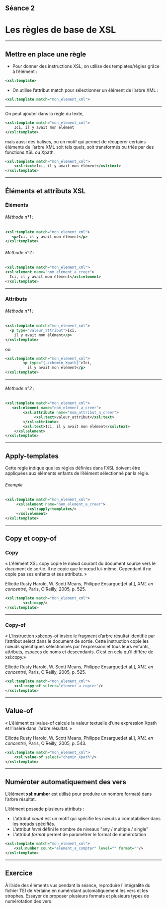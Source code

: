## Séance 2

# Les règles de base de XSL
---
## Mettre en place une règle

- Pour donner des instructions XSL, on utilise des templates/règles grâce à l’élément : 
```XML
<xsl:template>
  ```

- On utilise l’attribut match pour sélectionner un élément de l’arbre XML : 
```XML
<xsl:template match="mon_element_xml">
  ```
  
---

On peut ajouter dans la règle du texte,
```XML
<xsl:template match="mon_element_xml">
    Ici, il y avait mon élément
</xsl:template>
  ```

mais aussi des balises, ou un motif qui permet de récupérer certains éléments de l’arbre XML soit tels quels, soit transformés ou triés par des fonctions XSL ou Xpath.

```XML
<xsl:template match="mon_element_xml">
    <xsl:text>Ici, il y avait mon élément</xsl:text>
</xsl:template>
```

----

## Éléments et attributs XSL

### Éléments

###### Méthode n°1 :
```XML
<xsl:template match="mon_element_xml">
   <p>Ici, il y avait mon élément</p>
</xsl:template>
```

###### Méthode n°2 :
```XML
<xsl:template match="mon_element_xml">
<xsl:element name="nom_element_a_creer">
  Ici, il y avait mon élément</xsl:element>
</xsl:template>
```

---
### Attributs

###### Méthode n°1 :
```XML
<xsl:template match="mon_element_xml">
  <p type="valeur_attribut">Ici, 
    il y avait mon élément</p>
</xsl:template>
```
ou

```XML
<xsl:template match="mon_element_xml">
        <p type="{./chemin_Xpath}">Ici, 
          il y avait mon élément</p>
</xsl:template>
````
---
###### Méthode n°2 :
```XML
<xsl:template match="mon_element_xml">
   <xsl:element name="nom_element_a_creer">
        <xsl:attribute name="nom_attribut_a_creer">
             <xsl:text>valeur_attribut</xsl:text>
        </xsl:attribute>
        <xsl:text>Ici, il y avait mon élément</xsl:text>
    </xsl:element>
</xsl:template>
```
---
## Apply-templates

Cette règle indique que les règles définies dans l’XSL doivent être appliquées aux éléments enfants de l’élément sélectionné par la règle. 

###### Exemple

```XML
<xsl:template match="mon_element_xml">
     <xsl:element name="nom_element_a_creer">
          <xsl:apply-templates/>
     </xsl:element>
</xsl:template>
```
---

## Copy et copy-of

### Copy

« L’élément XSL copy copie le nœud courant du document source vers le document de sortie. Il ne copie que le nœud lui-même. Cependant il ne copie pas ses enfants et ses attributs. »

Elliotte Rusty Harold, W. Scott Means, Philippe Ensarguet[et al.], *XML en concentré*, Paris, O’Reilly, 2005, p. 525.

```XML
<xsl:template match="mon_element_xml">
        <xsl:copy/>
</xsl:template>
```
---
### Copy-of
« L’instruction xsl:copy-of insère le fragment d’arbre résultat identifié par l’attribut select dans le document de sortie. Cette instruction copie les nœuds spécifiques sélectionnés par l’expression et tous leurs enfants, attributs, espaces de noms et descendants. C’est en cela qu’il diffère de xsl:copy.»

Elliotte Rusty Harold, W. Scott Means, Philippe Ensarguet[et al.], *XML en concentré*, Paris, O’Reilly, 2005, p. 525.

```XML
<xsl:template match="mon_element_xml">
	<xsl:copy-of select="element_a_copier"/>
</xsl:template>
```

---

## Value-of

« L’élément xsl:value-of calcule la valeur textuelle d’une expression Xpath et l’insère dans l’arbre résultat. »

Elliotte Rusty Harold, W. Scott Means, Philippe Ensarguet[et al.], *XML en concentré*, Paris, O’Reilly, 2005, p. 543.

```XML
<xsl:template match="mon_element_xml">
	<xsl:value-of select="chemin_Xpath"/>
</xsl:template>
```

---

## Numéroter automatiquement des vers

L’élément **xsl:number** est utilisé pour produire un nombre formaté dans l’arbre résultat.

L’élément possède plusieurs attributs :
- L’attribut *count* est un motif qui spécifie les nœuds à comptabiliser dans les nœuds spécifiés.
- L’attribut *level* défini le nombre de niveaux "any / multiple / single"
- L’attribut *format* permet de paramétrer le format de numérotation

```XML
<xsl:template match="mon_element_xml">
    <xsl:number count="element_a_compter" level="" format=""/>
</xsl:template>
```

---

## Exercice

À l’aide des éléments vus pendant la séance, reproduire l'intégralité du fichier TEI de Verlaine en numérotant automatiquement les vers et les strophes. Essayer de proposer plusieurs formats et plusieurs types de numérotation des vers.